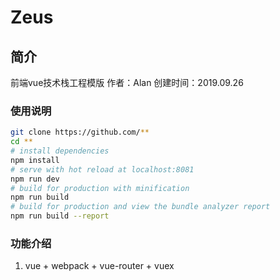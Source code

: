 # Zeus

## 简介
前端vue技术栈工程模版
作者：Alan
创建时间：2019.09.26

### 使用说明
``` bash
git clone https://github.com/**
cd **
# install dependencies
npm install
# serve with hot reload at localhost:8081
npm run dev
# build for production with minification
npm run build
# build for production and view the bundle analyzer report
npm run build --report
```

### 功能介绍
1. vue + webpack + vue-router + vuex